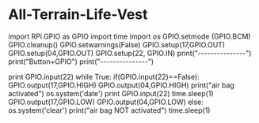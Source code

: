 # All-Terrain-Life-Vest
import RPi.GPIO as GPIO
import time
import os
GPIO.setmode (GPIO.BCM)
GPIO.cleanup()
GPIO.setwarnings(False)
GPIO.setup(17,GPIO.OUT)
GPIO.setup(04,GPIO.OUT)
GPIO.setup(22, GPIO.IN)
print("---------------")
print("Button+GPIO")
print("---------------")

print GPIO.input(22)
while True:
    if(GPIO.input(22)==False):
        GPIO.output(17,GPIO.HIGH)
        GPIO.output(04,GPIO.HIGH)
        print("air bag activated")
        os.system('date')
        print GPIO.input(22)
        time.sleep(1)
        GPIO.output(17,GPIO.LOW)
        GPIO.output(04,GPIO.LOW)
    else:
        os.system('clear')
        print("air bag NOT activated")
        time.sleep(1)
